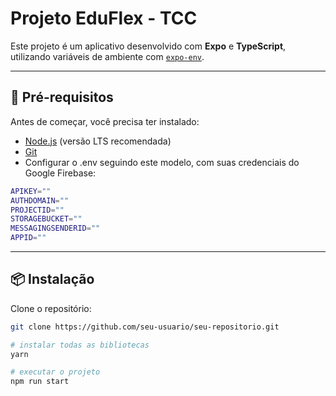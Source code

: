 # Projeto EduFlex - TCC

Este projeto é um aplicativo desenvolvido com **Expo** e **TypeScript**, utilizando variáveis de ambiente com [`expo-env`](https://docs.expo.dev/guides/environment-variables/).

---

## 🚀 Pré-requisitos

Antes de começar, você precisa ter instalado:

- [Node.js](https://nodejs.org/) (versão LTS recomendada)
- [Git](https://git-scm.com/)
- Configurar o .env seguindo este modelo, com suas credenciais do Google Firebase:
```bash
APIKEY=""
AUTHDOMAIN=""
PROJECTID=""
STORAGEBUCKET=""
MESSAGINGSENDERID=""
APPID=""
```

---

## 📦 Instalação

Clone o repositório:
```bash
git clone https://github.com/seu-usuario/seu-repositorio.git

# instalar todas as bibliotecas
yarn

# executar o projeto
npm run start
```
